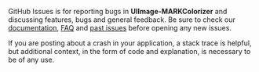 GitHub Issues is for reporting bugs in **UIImage-MARKColorizer** and discussing features, bugs and general feedback. Be sure to check our [documentation](http://cocoadocs.org/docsets/UIImage-MARKColorizer), [FAQ](https://github.com/markvaldy/UIImage-MARKColorizer/wiki/FAQ) and [past issues](https://github.com/markvaldy/UIImage-MARKColorizer/issues?state=closed) before opening any new issues.

If you are posting about a crash in your application, a stack trace is helpful, but additional context, in the form of code and explanation, is necessary to be of any use.
